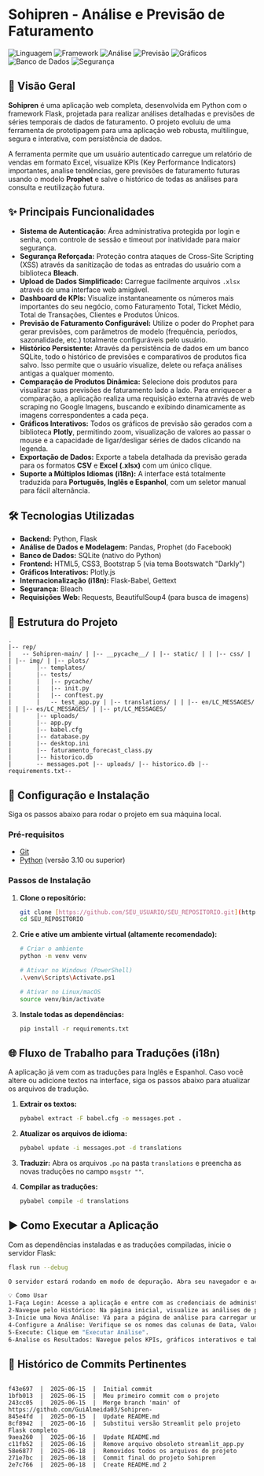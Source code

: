 # Sohipren - Análise e Previsão de Faturamento

![Linguagem](https://img.shields.io/badge/Python-3.10+-blue.svg)
![Framework](https://img.shields.io/badge/Flask-2.x-black.svg)
![Análise](https://img.shields.io/badge/Pandas-2.x-blue.svg)
![Previsão](https://img.shields.io/badge/Prophet-1.1-blue.svg)
![Gráficos](https://img.shields.io/badge/Plotly-5.x-purple.svg)
![Banco de Dados](https://img.shields.io/badge/SQLite-3-blue.svg)
![Segurança](https://img.shields.io/badge/Bleach-6.x-orange.svg)

## 📖 Visão Geral

**Sohipren** é uma aplicação web completa, desenvolvida em Python com o framework Flask, projetada para realizar análises detalhadas e previsões de séries temporais de dados de faturamento. O projeto evoluiu de uma ferramenta de prototipagem para uma aplicação web robusta, multilíngue, segura e interativa, com persistência de dados.

A ferramenta permite que um usuário autenticado carregue um relatório de vendas em formato Excel, visualize KPIs (Key Performance Indicators) importantes, analise tendências, gere previsões de faturamento futuras usando o modelo **Prophet** e salve o histórico de todas as análises para consulta e reutilização futura.

## ✨ Principais Funcionalidades

- **Sistema de Autenticação:** Área administrativa protegida por login e senha, com controle de sessão e timeout por inatividade para maior segurança.
- **Segurança Reforçada:** Proteção contra ataques de Cross-Site Scripting (XSS) através da sanitização de todas as entradas do usuário com a biblioteca **Bleach**.
- **Upload de Dados Simplificado:** Carregue facilmente arquivos `.xlsx` através de uma interface web amigável.
- **Dashboard de KPIs:** Visualize instantaneamente os números mais importantes do seu negócio, como Faturamento Total, Ticket Médio, Total de Transações, Clientes e Produtos Únicos.
- **Previsão de Faturamento Configurável:** Utilize o poder do Prophet para gerar previsões, com parâmetros de modelo (frequência, períodos, sazonalidade, etc.) totalmente configuráveis pelo usuário.
- **Histórico Persistente:** Através da persistência de dados em um banco SQLite, todo o histórico de previsões e comparativos de produtos fica salvo. Isso permite que o usuário visualize, delete ou refaça análises antigas a qualquer momento.
- **Comparação de Produtos Dinâmica:** Selecione dois produtos para visualizar suas previsões de faturamento lado a lado. Para enriquecer a comparação, a aplicação realiza uma requisição externa através de web scraping no Google Imagens, buscando e exibindo dinamicamente as imagens correspondentes a cada peça.
- **Gráficos Interativos:** Todos os gráficos de previsão são gerados com a biblioteca **Plotly**, permitindo zoom, visualização de valores ao passar o mouse e a capacidade de ligar/desligar séries de dados clicando na legenda.
- **Exportação de Dados:** Exporte a tabela detalhada da previsão gerada para os formatos **CSV** e **Excel (.xlsx)** com um único clique.
- **Suporte a Múltiplos Idiomas (i18n):** A interface está totalmente traduzida para **Português, Inglês e Espanhol**, com um seletor manual para fácil alternância.

## 🛠️ Tecnologias Utilizadas

- **Backend:** Python, Flask
- **Análise de Dados e Modelagem:** Pandas, Prophet (do Facebook)
- **Banco de Dados:** SQLite (nativo do Python)
- **Frontend:** HTML5, CSS3, Bootstrap 5 (via tema Bootswatch "Darkly")
- **Gráficos Interativos:** Plotly.js
- **Internacionalização (i18n):** Flask-Babel, Gettext
- **Segurança:** Bleach
- **Requisições Web:** Requests, BeautifulSoup4 (para busca de imagens)

## 📁 Estrutura do Projeto

```
.
|-- rep/
|   -- Sohipren-main/ | |-- __pycache__/ | |-- static/ | | |-- css/ | | |-- img/ | |-- plots/
|       |-- templates/
|       |-- tests/
|       |   |-- pycache/
|       |   |-- init.py
|       |   |-- conftest.py
|       |   -- test_app.py | |-- translations/ | | |-- en/LC_MESSAGES/ | | |-- es/LC_MESSAGES/ | |-- pt/LC_MESSAGES/
|       |-- uploads/
|       |-- app.py
|       |-- babel.cfg
|       |-- database.py
|       |-- desktop.ini
|       |-- faturamento_forecast_class.py
|       |-- historico.db
|       -- messages.pot |-- uploads/ |-- historico.db |-- requirements.txt-- 
```

## 🚀 Configuração e Instalação

Siga os passos abaixo para rodar o projeto em sua máquina local.

### Pré-requisitos
- [Git](https://git-scm.com/downloads)
- [Python](https://www.python.org/downloads/) (versão 3.10 ou superior)

### Passos de Instalação

1.  **Clone o repositório:**
    ```bash
    git clone [https://github.com/SEU_USUARIO/SEU_REPOSITORIO.git](https://github.com/SEU_USUARIO/SEU_REPOSITORIO.git)
    cd SEU_REPOSITORIO
    ```

2.  **Crie e ative um ambiente virtual (altamente recomendado):**
    ```bash
    # Criar o ambiente
    python -m venv venv

    # Ativar no Windows (PowerShell)
    .\venv\Scripts\Activate.ps1

    # Ativar no Linux/macOS
    source venv/bin/activate
    ```

3.  **Instale todas as dependências:**
    ```bash
    pip install -r requirements.txt
    ```

## 🌐 Fluxo de Trabalho para Traduções (i18n)

A aplicação já vem com as traduções para Inglês e Espanhol. Caso você altere ou adicione textos na interface, siga os passos abaixo para atualizar os arquivos de tradução.

1.  **Extrair os textos:**
    ```bash
    pybabel extract -F babel.cfg -o messages.pot .
    ```

2.  **Atualizar os arquivos de idioma:**
    ```bash
    pybabel update -i messages.pot -d translations
    ```

3.  **Traduzir:** Abra os arquivos `.po` na pasta `translations` e preencha as novas traduções no campo `msgstr ""`.

4.  **Compilar as traduções:**
    ```bash
    pybabel compile -d translations
    ```

## ▶️ Como Executar a Aplicação

Com as dependências instaladas e as traduções compiladas, inicie o servidor Flask:

```bash
flask run --debug

O servidor estará rodando em modo de depuração. Abra seu navegador e acesse: http://127.0.0.1:5000

💡 Como Usar
1-Faça Login: Acesse a aplicação e entre com as credenciais de administrador (usuário: admin, senha: 123).
2-Navegue pelo Histórico: Na página inicial, visualize as análises de previsão e comparações realizadas anteriormente. Você pode deletá-las ou refazê-las com um clique.
3-Inicie uma Nova Análise: Vá para a página de análise para carregar um novo arquivo Excel.
4-Configure a Análise: Verifique se os nomes das colunas de Data, Valor, Produto e Cliente correspondem aos do seu arquivo. Ajuste os parâmetros do modelo conforme sua necessidade.
5-Execute: Clique em "Executar Análise".
6-Analise os Resultados: Navegue pelos KPIs, gráficos interativos e tabelas na página de resultados. Use a funcionalidade de comparação e exporte os dados se necessário.

```

## 📜 Histórico de Commits Pertinentes

```

f43e697  |  2025-06-15  |  Initial commit
1bfb013  |  2025-06-15  |  Meu primeiro commit com o projeto 
243cc05  |  2025-06-15  |  Merge branch 'main' of https://github.com/GuiAlmeida03/Sohipren-
845e4fd  |  2025-06-15  |  Update README.md
8cf8942  |  2025-06-16  |  Substitui versão Streamlit pelo projeto Flask completo
9aea260  |  2025-06-16  |  Update README.md
c11fb52  |  2025-06-16  |  Remove arquivo obsoleto streamlit_app.py
58e6877  |  2025-06-18  |  Removidos todos os arquivos do projeto
271e7bc  |  2025-06-18  |  Commit final do projeto Sohipren
2e7c766  |  2025-06-18  |  Create README.md 2

```





